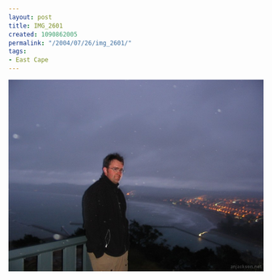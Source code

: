 ```yaml
---
layout: post
title: IMG_2601
created: 1090862005
permalink: "/2004/07/26/img_2601/"
tags:
- East Cape
---
```


<img src="/image/images/img_2601-879.jpg"/>

